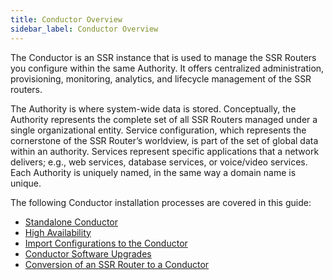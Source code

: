 ```yaml
---
title: Conductor Overview
sidebar_label: Conductor Overview
---
```

The Conductor is an SSR instance that is used to manage the SSR Routers you configure within the same Authority. It offers centralized administration, provisioning, monitoring, analytics, and lifecycle management of the SSR routers. 

The Authority is where system-wide data is stored. Conceptually, the Authority represents the complete set of all SSR Routers managed under a single organizational entity. Service configuration, which represents the cornerstone of the SSR Router’s worldview, is part of the set of global data within an authority. Services represent specific applications that a network delivers; e.g., web services, database services, or voice/video services. Each Authority is uniquely named, in the same way a domain name is unique.

The following Conductor installation processes are covered in this guide:

- [Standalone Conductor](single_conductor_install.md)
- [High Availability](ha_conductor_install.md)
- [Import Configurations to the Conductor](single_conductor_config.md)
- [Conductor Software Upgrades](conductor_upgrade.md)
- [Conversion of an SSR Router to a Conductor](conductor_conversion.md)
